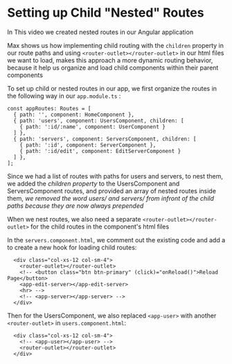 # Setting up Child "Nested" Routes

In This video we created nested routes in our Angular application

Max shows us how implementing child routing with the `children` property in our route paths and using `<router-outlet></router-outlet>` in our html files we want to load, makes this approach a more dynamic routing behavior, because it help us organize and load child components within their parent components

To set up child or nested routes in our app, we first organize the routes in the following way in our `app.module.ts` :

```
const appRoutes: Routes = [
  { path: '', component: HomeComponent },
  { path: 'users', component: UsersComponent, children: [
    { path: ':id/:name', component: UserComponent }
  ] },
  { path: 'servers', component: ServersComponent, children: [
    { path: ':id', component: ServerComponent },
    { path: ':id/edit', component: EditServerComponent }
  ] },
];
```

Since we had a list of routes with paths for users and servers, to nest them, we added the _children property_ to the UsersComponent and ServersComponent routes, and provided an array of nested routes inside them, _we removed the word users/ and servers/ from infront of the child paths because they are now always prepended_

When we nest routes, we also need a separate `<router-outlet></router-outlet>` for the child routes in the component's html files

In the `servers.component.html`, we comment out the existing code and add a <router-outlet> to create a new hook for loading child routes:

```
  <div class="col-xs-12 col-sm-4">
    <router-outlet></router-outlet>
    <!-- <button class="btn btn-primary" (click)="onReload()">Reload Page</button>
    <app-edit-server></app-edit-server>
    <hr> -->
    <!-- <app-server></app-server> -->
  </div>
```

Then for the UsersComponent, we also replaced `<app-user>` with another `<router-outlet>` in `users.component.html`:

```
  <div class="col-xs-12 col-sm-4">
    <!-- <app-user></app-user> -->
    <router-outlet></router-outlet>
  </div>
```
